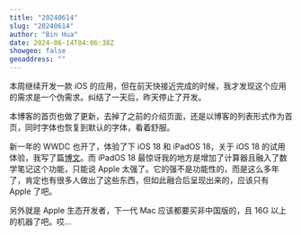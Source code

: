 ```yaml
---
title: "20240614"
slug: "20240614"
author: "Bin Hua"
date: 2024-06-14T04:06:38Z
showgeo: false
geoaddress: ""
---
```


本周继续开发一款 iOS 的应用，但在前天快接近完成的时候，我才发现这个应用的需求是一个伪需求。纠结了一天后，昨天停止了开发。

本博客的首页也做了更新，去掉了之前的介绍页面，还是以博客的列表形式作为首页，同时字体也恢复到默认的字体，看着舒服。

新一年的 WWDC 也开了，体验了下 iOS 18 和 iPadOS 18，关于 iOS 18 的试用体验，我写了篇[博文](https://tourcoder.com/try-ios18-beta/)。而 iPadOS 18 最惊讶我的地方是增加了计算器且融入了数学笔记这个功能，只能说 Apple 太强了。它的强不是功能性的，而是这么多年了，肯定也有很多人做出了这些东西，但如此融合后呈现出来的，应该只有 Apple 了吧。

另外就是 Apple 生态开发者，下一代 Mac 应该都要买非中国版的，且 16G 以上的机器了吧。哎...